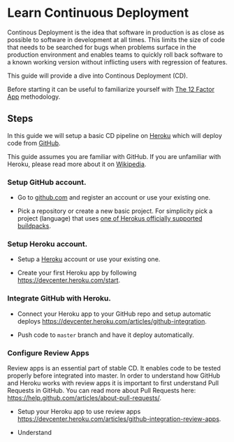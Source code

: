 # Learn Continuous Deployment

Continous Deployment is the idea that software in production is as close as possible to software in development at all times.
This limits the size of code that needs to be searched for bugs when problems surface in the production environment and enables 
teams to quickly roll back software to a known working version without inflicting users with regression of features.

This guide will provide a dive into Continous Deployment (CD).

Before starting it can be useful to familiarize yourself with [The 12 Factor App](https://12factor.net/) methodology.


## Steps

In this guide we will setup a basic CD pipeline on [Heroku](https://heroku.com) which will deploy code from [GitHub](https://github.com).

This guide assumes you are familiar with GitHub. If you are unfamiliar with Heroku, please read more about it on [Wikipedia](https://en.wikipedia.org/wiki/Heroku).


### Setup GitHub account.

* Go to [github.com](https://github.com) and register an account or use your existing one.

* Pick a repository or create a new basic project.
  For simplicity pick a project (language) that uses [one of Herokus officially supported buildpacks](https://devcenter.heroku.com/articles/buildpacks#officially-supported-buildpacks).


### Setup Heroku account.

* Setup a [Heroku](https://heroku.com) account or use your existing one.

* Create your first Heroku app by following https://devcenter.heroku.com/start.


### Integrate GitHub with Heroku.

* Connect your Heroku app to your GitHub repo and setup automatic deploys
  https://devcenter.heroku.com/articles/github-integration.
  
* Push code to `master` branch and have it deploy automatically.


### Configure Review Apps

Review apps is an essential part of stable CD. It enables code to be tested properly before integrated into master. In order to understand how GitHub and Heroku works with review apps it is important to first understand Pull Requests in GitHub. You can read more about Pull Requests here: https://help.github.com/articles/about-pull-requests/.

* Setup your Heroku app to use review apps 
  https://devcenter.heroku.com/articles/github-integration-review-apps.

* Understand 
